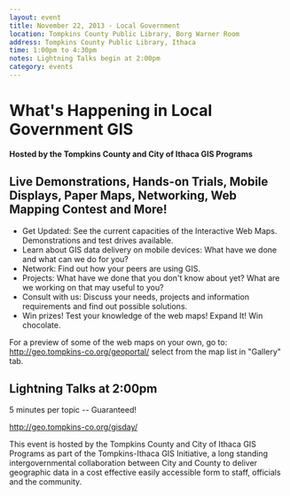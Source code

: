 ```yaml
---
layout: event
title: November 22, 2013 - Local Government
location: Tompkins County Public Library, Borg Warner Room
address: Tompkins County Public Library, Ithaca
time: 1:00pm to 4:30pm
notes: Lightning Talks begin at 2:00pm
category: events
---
```


# What's Happening in Local Government GIS

**Hosted by the Tompkins County and City of Ithaca GIS Programs**

## Live Demonstrations, Hands-on Trials, Mobile Displays, Paper Maps, Networking, Web Mapping Contest and More!

* Get Updated: See the current capacities of the Interactive Web Maps. Demonstrations and test drives available.
* Learn about GIS data delivery on mobile devices: What have we done and what can we do for you?
* Network: Find out how your peers are using GIS.
* Projects: What have we done that you don't know about yet? What are we working on that may useful to you?
* Consult with us: Discuss your needs, projects and information requirements and find out possible solutions.
* Win prizes! Test your knowledge of the web maps! Expand It! Win chocolate.

For a preview of some of the web maps on your own, go to: http://geo.tompkins-co.org/geoportal/ select from the map list in "Gallery" tab.

## Lightning Talks at 2:00pm

5 minutes per topic -- Guaranteed!

<http://geo.tompkins-co.org/gisday/>

This event is hosted by the Tompkins County and City of Ithaca GIS Programs as part of the Tompkins-Ithaca GIS Initiative, a long standing intergovernmental collaboration between City and County to deliver geographic data in a cost effective easily accessible form to staff, officials and the community.
